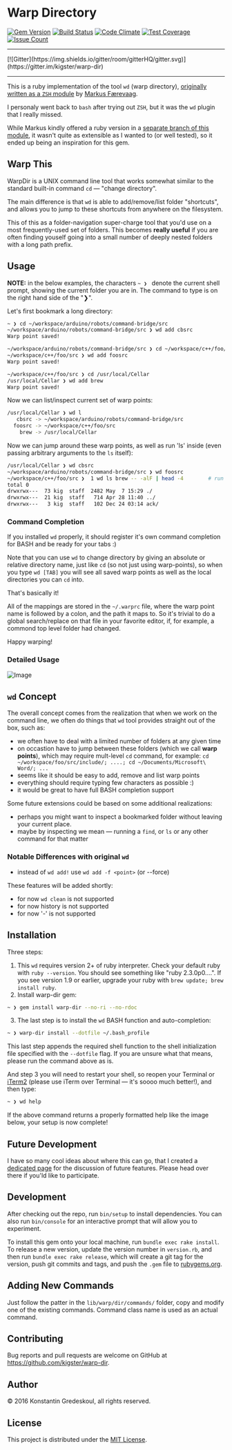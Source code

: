 # Warp Directory

[![Gem Version](https://badge.fury.io/rb/warp-dir.svg)](https://badge.fury.io/rb/warp-dir)
[![Build Status](https://travis-ci.org/kigster/warp-dir.svg?branch=master)](https://travis-ci.org/kigster/warp-dir)
[![Code Climate](https://codeclimate.com/github/kigster/warp-dir/badges/gpa.svg)](https://codeclimate.com/github/kigster/warp-dir)
[![Test Coverage](https://codeclimate.com/github/kigster/warp-dir/badges/coverage.svg)](https://codeclimate.com/github/kigster/warp-dir/coverage)
[![Issue Count](https://codeclimate.com/github/kigster/warp-dir/badges/issue_count.svg)](https://codeclimate.com/github/kigster/warp-dir)

<hr/>
[![Gitter](https://img.shields.io/gitter/room/gitterHQ/gitter.svg)](https://gitter.im/kigster/warp-dir)
<hr/>

This is a ruby implementation of the tool `wd` (warp directory),
[originally written as a `ZSH` module](https://github.com/mfaerevaag/wd)
by [Markus Færevaag](https://github.com/mfaerevaag).

I personaly went back to `bash` after trying out `ZSH`, but it was the `wd` plugin that I really missed.

While Markus kindly offered a ruby version in a [separate branch of this module](https://github.com/mfaerevaag/wd/tree/ruby),
it wasn't quite as extensible as I wanted to (or well tested), so it ended up being an inspiration for this gem.

## Warp This

WarpDir is a UNIX command line tool that works somewhat similar to the standard built-in command `cd` — "change directory". 

The main difference is that `wd` is able to add/remove/list folder "shortcuts", and allows you to jump to these shortcuts from anywhere on the filesystem. 

This of this as a folder-navigation super-charge tool that you'd use on a most frequently-used set of folders. This becomes __really useful__ if you are often finding youself going into a small number of deeply nested folders with a long path prefix. 

## Usage

__NOTE:__ in the below examples, the characters `~ ❯ ` denote the current shell prompt, showing the current folder you are in. The command to type is on the right hand side of the "❯".

Let's first bookmark a long directory:

```bash
~ ❯ cd ~/workspace/arduino/robots/command-bridge/src
~/workspace/arduino/robots/command-bridge/src ❯ wd add cbsrc
Warp point saved!

~/workspace/arduino/robots/command-bridge/src ❯ cd ~/workspace/c++/foo/src
~/workspace/c++/foo/src ❯ wd add foosrc
Warp point saved!

~/workspace/c++/foo/src ❯ cd /usr/local/Cellar
/usr/local/Cellar ❯ wd add brew
Warp point saved!
```

Now we can list/inspect current set of warp points:

```bash
/usr/local/Cellar ❯ wd l
   cbsrc -> ~/workspace/arduino/robots/command-bridge/src
  foosrc -> ~/workspace/c++/foo/src
    brew -> /usr/local/Cellar
```

Now we can jump around these warp points, as well as run 'ls' inside (even passing arbitrary arguments to the `ls` itself):

```bash
/usr/local/Cellar ❯ wd cbsrc
~/workspace/arduino/robots/command-bridge/src ❯ wd foosrc
~/workspace/c++/foo/src ❯  1 wd ls brew -- -alF | head -4        # run ls -alF inside /usr/local/Cellar
total 0
drwxrwx---  73 kig  staff  2482 May  7 15:29 ./
drwxrwx---  21 kig  staff   714 Apr 28 11:40 ../
drwxrwx---   3 kig  staff   102 Dec 24 03:14 ack/
```

### Command Completion

If you installed `wd` properly, it should register it's own command completion for BASH and be ready for your tabs :)

Note that you can use `wd` to change directory by giving an absolute or relative directory name, just like `cd` (so not just using warp-points), so when you type `wd [TAB]` you will see all saved warp points as well as the local directories you can `cd` into.

That's basically it!  

All of the mappings are stored in the `~/.warprc` file, where the warp point name is followed by a colon, and the path it maps to. So it's trivial to do a global search/replace on that file in your favorite editor, if, for example, a commond top level folder had changed. 

Happy warping!

### Detailed Usage

![Image](doc/wd-help.png)

## `wd` Concept 

The overall concept comes from the realization that when we work on the command line, we often do things that `wd` tool provides straight out of the box, such as:

 * we often have to deal with a limited number of folders at any given time
 * on occastion have to jump between these folders (which we call __warp points__), which may require mult-level `cd` command, for example: `cd ~/workspace/foo/src/include/; ....; cd ~/Documents/Microsoft\ Word/; ...` 
 * seems like it should be easy to add, remove and list warp points
 * everything should require typing few characters as possible :)
 * it would be great to have full BASH completion support

Some future extensions could be based on some additional realizations:

 * perhaps you might want to inspect a bookmarked folder without leaving your current place. 
 * maybe by inspecting we mean — running a `find`, or `ls` or any other command for that matter

### Notable Differences with original `wd`

 * instead of `wd add!` use `wd add -f <point>` (or --force)

These features will be added shortly:

 * for now `wd clean` is not supported
 * for now history is not supported
 * for now '-' is not supported

## Installation

Three steps:

 1. This `wd` requires version 2+ of ruby interpreter. Check your default ruby with `ruby --version`. You should see something like "ruby 2.3.0p0....". If you see version 1.9 or earlier, upgrade your ruby with `brew update; brew install ruby`.
 2. Install warp-dir gem:
```bash
~ ❯ gem install warp-dir --no-ri --no-rdoc
```
 3. The last step is to install the `wd` BASH function and auto-completion:
```bash
~ ❯ warp-dir install --dotfile ~/.bash_profile
```

This last step appends the required shell function to the shell initialization file specified with the `--dotfile` flag. If you are unsure what that means, please run the command above as is.

And step 3 you will need to restart your shell, so reopen your Terminal or [iTerm2](https://www.iterm2.com/) (please use iTerm over Terminal — it's soooo much better!), and then type:

```bash
~ ❯ wd help
```

If the above command returns a properly formatted help like the image below, your setup
is now complete!

## Future Development

I have so many cool ideas about where this can go, that I created a
[dedicated page](ROADMAP.md) for the discussion of future features.  Please head over
there if you'ld like to participate.

## Development

After checking out the repo, run `bin/setup` to install dependencies.
You can also run `bin/console` for an interactive prompt that will
allow you to experiment.

To install this gem onto your local machine, run `bundle exec rake install`.
To release a new version, update the version number in `version.rb`, and
then run `bundle exec rake release`, which will create a git tag for the
version, push git commits and tags, and push the `.gem` file
to [rubygems.org](https://rubygems.org).

## Adding New Commands

Just follow the patter in the `lib/warp/dir/commands/` folder, copy and modify
one of the existing commands.  Command class name is used as an actual command.

## Contributing

Bug reports and pull requests are welcome on GitHub at https://github.com/kigster/warp-dir.

## Author

<p>&copy; 2016 Konstantin Gredeskoul, all rights reserved.</p>

## License

This project is distributed under the [MIT License](https://raw.githubusercontent.com/kigster/warp-dir/master/LICENSE).
